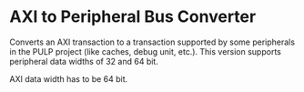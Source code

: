 # AXI to Peripheral Bus Converter

Converts an AXI transaction to a transaction supported by some peripherals in the PULP project (like caches, debug unit, etc.). This version supports peripheral data widths of 32 and 64 bit.

AXI data width has to be 64 bit.
